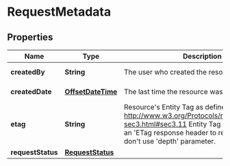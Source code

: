 

# RequestMetadata

## Properties

| Name | Type | Description | Notes |
| ------------ | ------------- | ------------- | ------------- |
| **createdBy** | **String** | The user who created the resource. |  [optional] [readonly] |
| **createdDate** | [**OffsetDateTime**](OffsetDateTime.md) | The last time the resource was created. |  [optional] [readonly] |
| **etag** | **String** | Resource&#39;s Entity Tag as defined in http://www.w3.org/Protocols/rfc2616/rfc2616-sec3.html#sec3.11  Entity Tag is also added as an &#39;ETag response header to requests which don&#39;t use &#39;depth&#39; parameter.  |  [optional] [readonly] |
| **requestStatus** | [**RequestStatus**](RequestStatus.md) |  |  [optional] |


